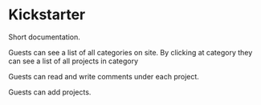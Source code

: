# Kickstarter
Short documentation.

Guests can see a list of all categories on site.
By clicking at category they can see a list of all projects in category

Guests can read and write comments under each project.

Guests can add projects.

